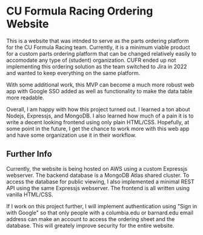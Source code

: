 # CU Formula Racing Ordering Website

This is a website that was intnded to serve as the parts ordering platform for the CU Formula Racing team. Currently, it is a minimum viable product for a custom parts ordering platform that can be changed relatively easily to accomodate any type of (student) organization. CUFR ended up not implementing this ordering solution as the team switched to Jira in 2022 and wanted to keep everything on the same platform. 

With some additional work, this MVP can become a much more robust web app with Google SSO added as well as functionality to make the data table more readable.

Overall, I am happy with how this project turned out. I learned a ton about Nodejs, Expressjs, and MongoDB. I also learned how much of a pain it is to write a decent looking frontend using only plain HTML/CSS. Hopefully, at some point in the future, I get the chance to work more with this web app and have some organization use it in their workflow.

## Further Info

Currently, the website is being hosted on AWS using a custom Expressjs webserver. The backend database is a MongoDB Atlas shared cluster. To access the database for public viewing, I also implemented a minimal REST API using the same Expressjs webserver. The frontend is all written using vanilla HTML/CSS.

If I work on this project further, I will implement authentication using "Sign in with Google" so that only people with a columbia.edu or barnard.edu email address can make an account to access the ordering sheet and the database. This will greately improve security for the entire website.
